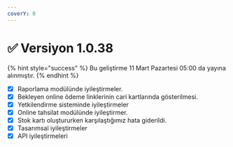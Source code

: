 ```yaml
---
coverY: 0
---
```


# ✅ Versiyon 1.0.38

{% hint style="success" %}
Bu geliştirme 11 Mart Pazartesi 05:00 da yayına alınmıştır.
{% endhint %}

* [x] Raporlama modülünde iyileştirmeler.
* [x] Bekleyen online ödeme linklerinin cari kartlarında gösterilmesi.
* [x] Yetkilendirme sisteminde iyileştirmeler
* [x] Online tahsilat modülünde iyileştirmer.
* [x] Stok kartı oluştururken karşılaştığımız hata giderildi.
* [x] Tasarımsal iyileştirmeler
* [x] API iyileştirmeleri
